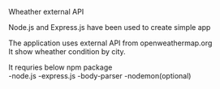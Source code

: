 Wheather external API

Node.js and Express.js have been used to create simple app<br>

The application uses external API from openweathermap.org<br>
It show wheather condition by city.

It requries below npm package <br>
-node.js
-express.js
-body-parser
-nodemon(optional)


